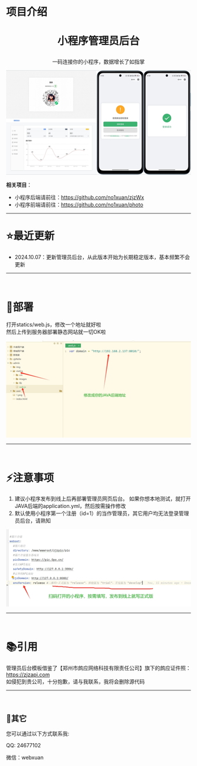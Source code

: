 # 项目介绍

# <p align="center">小程序管理员后台</p>
<p align="center">一码连接你的小程序，数据增长了如指掌</p>
<p align="center"><img src="./img/1.png"></p>



**相关项目**：

- 小程序后端请前往：https://github.com/no1xuan/zjzWx
- 小程序前端请前往：https://github.com/no1xuan/photo

------

# ⭐最近更新
- 2024.10.07：更新管理员后台，从此版本开始为长期稳定版本，基本频繁不会更新

<hr>
<br>

# 🔧部署

打开statics/web.js，修改一个地址就好啦
<br>
然后上传到服务器部署静态网站就一切OK啦

<img src="./img/2.png">

<hr>
<br>

# ⚡️注意事项
1. 建议小程序发布到线上后再部署管理员网页后台。
如果你想本地测试，就打开JAVA后端的application.yml，然后按需操作修改
2. 默认使用小程序第一个注册（id=1）的当作管理员，其它用户均无法登录管理员后台，请熟知

<img src="./img/3.png">

<hr>
<br>

# 📚引用

管理员后台模板借鉴了【郑州市鹧应网络科技有限责任公司】旗下的鹧应证件照：https://zjzapi.com
<br>
如侵犯到贵公司，十分抱歉，请与我联系，我将会删除源代码

<hr>
<br>

## 📧其它

您可以通过以下方式联系我:

QQ: 24677102

微信：webxuan
